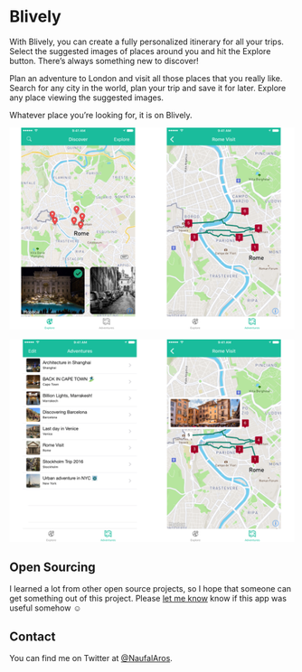 # Blively

With Blively, you can create a fully personalized itinerary for all your trips. 
Select the suggested images of places around you and hit the Explore button. 
There’s always something new to discover!

Plan an adventure to London and visit all those places that you really like.
Search for any city in the world, plan your trip and save it for later.
Explore any place viewing the suggested images.

Whatever place you’re looking for, it is on Blively.

![](images/screenshotA.png)

![](images/ScreenshotB.png)

## Open Sourcing

I learned a lot from other open source projects, so I hope that someone can get something out of this project.
Please [let me know](https://twitter.com/naufalaros) know if this app was useful somehow ☺️

## Contact

You can find me on Twitter at [@NaufalAros](https://twitter.com/naufalaros).
